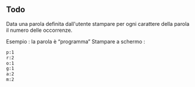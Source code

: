 ## Todo
Data una parola definita dall'utente stampare per ogni carattere della parola il numero delle occorrenze.

Esempio : la parola è “programma”
Stampare a schermo :

```sh
p:1
r:2
o:1
g:1
a:2
m:2